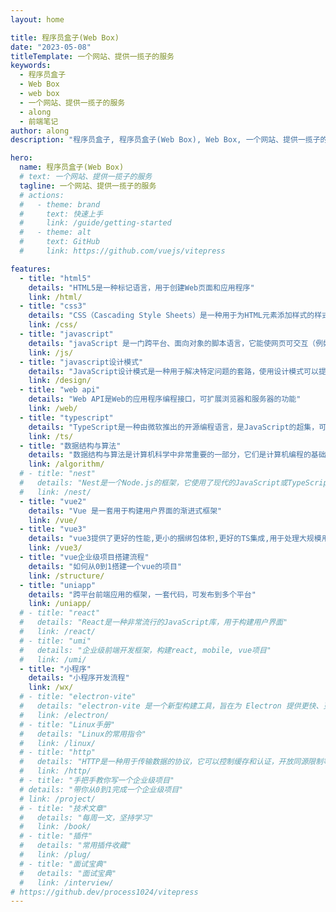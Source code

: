 ```yaml
---
layout: home

title: 程序员盒子(Web Box)
date: "2023-05-08"
titleTemplate: 一个网站、提供一揽子的服务
keywords:
  - 程序员盒子
  - Web Box
  - web box
  - 一个网站、提供一揽子的服务
  - along
  - 前端笔记
author: along
description: "程序员盒子, 程序员盒子(Web Box), Web Box, 一个网站、提供一揽子的服务"

hero:
  name: 程序员盒子(Web Box)
  # text: 一个网站、提供一揽子的服务
  tagline: 一个网站、提供一揽子的服务
  # actions:
  #   - theme: brand
  #     text: 快速上手
  #     link: /guide/getting-started
  #   - theme: alt
  #     text: GitHub
  #     link: https://github.com/vuejs/vitepress

features:
  - title: "html5"
    details: "HTML5是一种标记语言，用于创建Web页面和应用程序"
    link: /html/
  - title: "css3"
    details: "CSS（Cascading Style Sheets）是一种用于为HTML元素添加样式的样式表语言，它可以控制HTML页面的外观和格式"
    link: /css/
  - title: "javascript"
    details: "javaScript 是一门跨平台、面向对象的脚本语言，它能使网页可交互（例如拥有复杂的动画，可点击的按钮，通俗的菜单等）"
    link: /js/
  - title: "javascript设计模式"
    details: "JavaScript设计模式是一种用于解决特定问题的套路，使用设计模式可以提高代码的可复用性、可维护性、可读性、稳健性以及安全性"
    link: /design/
  - title: "web api"
    details: "Web API是Web的应用程序编程接口，可扩展浏览器和服务器的功能"
    link: /web/
  - title: "typescript"
    details: "TypeScript是一种由微软推出的开源编程语言，是JavaScript的超集，可以转换成纯JavaScript代码"
    link: /ts/
  - title: "数据结构与算法"
    details: "数据结构与算法是计算机科学中非常重要的一部分，它们是计算机编程的基础"
    link: /algorithm/
  # - title: "nest"
  #   details: "Nest是一个Node.js的框架，它使用了现代的JavaScript或TypeScript编写"
  #   link: /nest/
  - title: "vue2"
    details: "Vue 是一套用于构建用户界面的渐进式框架"
    link: /vue/
  - title: "vue3"
    details: "vue3提供了更好的性能,更小的捆绑包体积,更好的TS集成,用于处理大规模用例的新 API"
    link: /vue3/
  - title: "vue企业级项目搭建流程"
    details: "如何从0到1搭建一个vue的项目"
    link: /structure/
  - title: "uniapp"
    details: "跨平台前端应用的框架，一套代码，可发布到多个平台"
    link: /uniapp/
  # - title: "react"
  #   details: "React是一种非常流行的JavaScript库，用于构建用户界面"
  #   link: /react/
  # - title: "umi"
  #   details: "企业级前端开发框架，构建react, mobile, vue项目"
  #   link: /umi/
  - title: "小程序"
    details: "小程序开发流程"
    link: /wx/
  # - title: "electron-vite"
  #   details: "electron-vite 是一个新型构建工具，旨在为 Electron 提供更快、更精简的开发体验"
  #   link: /electron/
  # - title: "Linux手册"
  #   details: "Linux的常用指令"
  #   link: /linux/
  # - title: "http"
  #   details: "HTTP是一种用于传输数据的协议，它可以控制缓存和认证，开放同源限制等"
  #   link: /http/
  # - title: "手把手教你写一个企业级项目"
  # details: "带你从0到1完成一个企业级项目"
  # link: /project/
  # - title: "技术文章"
  #   details: "每周一文，坚持学习"
  #   link: /book/
  # - title: "插件"
  #   details: "常用插件收藏"
  #   link: /plug/
  # - title: "面试宝典"
  #   details: "面试宝典"
  #   link: /interview/
# https://github.dev/process1024/vitepress
---
```

